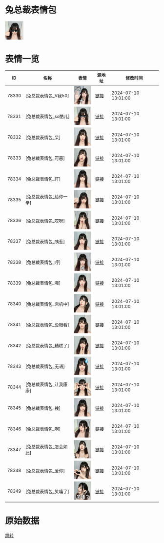 # 兔总裁表情包

<img src="./cover.png" height="60" alt="cover" />

# 表情一览

|ID|名称|表情|源地址|修改时间|
|----|----|----|----|----|
|78330|[兔总裁表情包_V我50]|<img src="./pic/078330_%5B兔总裁表情包_V我50%5D.png" height="60" alt="V我50"/>|[链接](https://i0.hdslb.com/bfs/garb/f6148df70acd6c5ed15398748855c391ac728eb8.png)|2024-07-10 13:01:00|
|78331|[兔总裁表情包_so酷儿]|<img src="./pic/078331_%5B兔总裁表情包_so酷儿%5D.png" height="60" alt="so酷儿"/>|[链接](https://i0.hdslb.com/bfs/garb/3ced9dc9e3ab09dbe5c501bb49f8edc6b3450607.png)|2024-07-10 13:01:00|
|78332|[兔总裁表情包_呆]|<img src="./pic/078332_%5B兔总裁表情包_呆%5D.png" height="60" alt="呆"/>|[链接](https://i0.hdslb.com/bfs/garb/517bc5a269189169bd5702f823b69323c4699ddd.png)|2024-07-10 13:01:00|
|78333|[兔总裁表情包_可恶]|<img src="./pic/078333_%5B兔总裁表情包_可恶%5D.png" height="60" alt="可恶"/>|[链接](https://i0.hdslb.com/bfs/garb/99d0e2716430e0db0c038ab6e59e268e92ea5203.png)|2024-07-10 13:01:00|
|78334|[兔总裁表情包_盯]|<img src="./pic/078334_%5B兔总裁表情包_盯%5D.png" height="60" alt="盯"/>|[链接](https://i0.hdslb.com/bfs/garb/4c80a346eadd89af6723ff1f76402050840bf5dc.png)|2024-07-10 13:01:00|
|78335|[兔总裁表情包_给你一拳]|<img src="./pic/078335_%5B兔总裁表情包_给你一拳%5D.png" height="60" alt="给你一拳"/>|[链接](https://i0.hdslb.com/bfs/garb/976165df923089877bbba9ac63eaef63ed0670e3.png)|2024-07-10 13:01:00|
|78336|[兔总裁表情包_哎呀]|<img src="./pic/078336_%5B兔总裁表情包_哎呀%5D.png" height="60" alt="哎呀"/>|[链接](https://i0.hdslb.com/bfs/garb/1f4ca567ce0c21bf3342b73c0cc043404d340612.png)|2024-07-10 13:01:00|
|78337|[兔总裁表情包_咦惹]|<img src="./pic/078337_%5B兔总裁表情包_咦惹%5D.png" height="60" alt="咦惹"/>|[链接](https://i0.hdslb.com/bfs/garb/e6944b9faaa019ecfbdb262bef17875387957c84.png)|2024-07-10 13:01:00|
|78338|[兔总裁表情包_哼]|<img src="./pic/078338_%5B兔总裁表情包_哼%5D.png" height="60" alt="哼"/>|[链接](https://i0.hdslb.com/bfs/garb/b380b9f0c214cca1ea5e4cf002df5e18c2f0e9a8.png)|2024-07-10 13:01:00|
|78339|[兔总裁表情包_嘶]|<img src="./pic/078339_%5B兔总裁表情包_嘶%5D.png" height="60" alt="嘶"/>|[链接](https://i0.hdslb.com/bfs/garb/4f0732db7e786b12225829b164b07aa3beb0fdec.png)|2024-07-10 13:01:00|
|78340|[兔总裁表情包_宕机中]|<img src="./pic/078340_%5B兔总裁表情包_宕机中%5D.png" height="60" alt="宕机中"/>|[链接](https://i0.hdslb.com/bfs/garb/504116b97ec23e09aee26ba57f218d9a1612cecc.png)|2024-07-10 13:01:00|
|78341|[兔总裁表情包_没眼看]|<img src="./pic/078341_%5B兔总裁表情包_没眼看%5D.png" height="60" alt="没眼看"/>|[链接](https://i0.hdslb.com/bfs/garb/f35889a05eb714a81ccad21746c3a1dc495a72f0.png)|2024-07-10 13:01:00|
|78342|[兔总裁表情包_糟糕了]|<img src="./pic/078342_%5B兔总裁表情包_糟糕了%5D.png" height="60" alt="糟糕了"/>|[链接](https://i0.hdslb.com/bfs/garb/190c18d9ddf6adc3a156b8c60c1d736dc06b5ce3.png)|2024-07-10 13:01:00|
|78343|[兔总裁表情包_无语]|<img src="./pic/078343_%5B兔总裁表情包_无语%5D.png" height="60" alt="无语"/>|[链接](https://i0.hdslb.com/bfs/garb/965b2b514b046f46d36f4c7378192e371e4fd2e1.png)|2024-07-10 13:01:00|
|78344|[兔总裁表情包_让我康康]|<img src="./pic/078344_%5B兔总裁表情包_让我康康%5D.png" height="60" alt="让我康康"/>|[链接](https://i0.hdslb.com/bfs/garb/5469ee4a267f642f832647c302d6ec668b5f3d41.png)|2024-07-10 13:01:00|
|78345|[兔总裁表情包_拽]|<img src="./pic/078345_%5B兔总裁表情包_拽%5D.png" height="60" alt="拽"/>|[链接](https://i0.hdslb.com/bfs/garb/c4c9e7670dd44c7101b32bd8ec7b6e916b072676.png)|2024-07-10 13:01:00|
|78346|[兔总裁表情包_啊]|<img src="./pic/078346_%5B兔总裁表情包_啊%5D.png" height="60" alt="啊"/>|[链接](https://i0.hdslb.com/bfs/garb/d05c8057970fd2c5ad71700916d90a0833b45159.png)|2024-07-10 13:01:00|
|78347|[兔总裁表情包_怎会如此]|<img src="./pic/078347_%5B兔总裁表情包_怎会如此%5D.png" height="60" alt="怎会如此"/>|[链接](https://i0.hdslb.com/bfs/garb/76a53ec7b20034b846f514f7d4e3546c687a105b.png)|2024-07-10 13:01:00|
|78348|[兔总裁表情包_爱你]|<img src="./pic/078348_%5B兔总裁表情包_爱你%5D.png" height="60" alt="爱你"/>|[链接](https://i0.hdslb.com/bfs/garb/91b4ef17297e161c5d4c287459bced7b10baec06.png)|2024-07-10 13:01:00|
|78349|[兔总裁表情包_笑嘻了]|<img src="./pic/078349_%5B兔总裁表情包_笑嘻了%5D.png" height="60" alt="笑嘻了"/>|[链接](https://i0.hdslb.com/bfs/garb/4e86054a42b958a02c2c19932ca647672f956c0c.png)|2024-07-10 13:01:00|

# 原始数据

[跳转](./raw.json)

